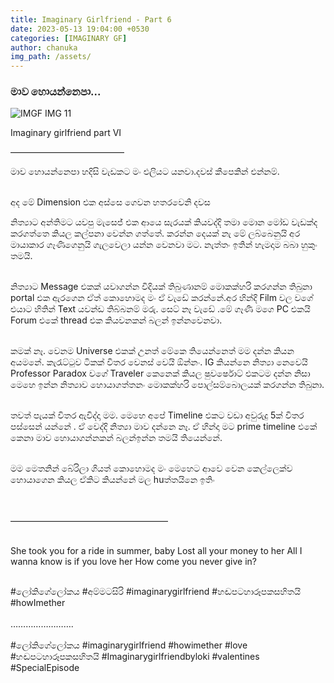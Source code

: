 ```yaml
---
title: Imaginary Girlfriend - Part 6
date: 2023-05-13 19:04:00 +0530
categories: [IMAGINARY GF]
author: chanuka
img_path: /assets/
---
```


### මාව හොයන්නෙපා...
![IMGF IMG 11](img-11.jpeg)

Imaginary girlfriend part VI

—————————————

මාව හොයන්නෙපා හදිසි වැඩකට මං එලියට යනවා.දවස් කීපෙකින් එන්නම්.<br> <br>

අද මේ Dimension එක අස්සෙ ගෙවන හතරවෙනි දවස <br>

නිත්‍යාට අන්තිමට යවපු මැසෙජ් එක ආයෙ සැරයක් කියවද්දි තමා මොන මෝඩ වැඩක්ද කරගත්තෙ කියල කල්පනා වෙන්න ගත්තේ. කරන්න දෙයක් නැ මේ ලබ්බෙනුයි අර මායාකාර ගෑණිගෙනුයි ගැලවෙලා යන්න වෙනවා මට. නැත්තං ඉතින් හැමදාම බබා හුකුං තමයි.<br> <br>

නිත්‍යාට Message එකක් යවාගන්න විදියක් තිබුණානම් මොකක්හරි කරගන්න තිබුනා portal එක ඇරගෙන ඒත් කොහොමද මං ඒ වැඩේ කරන්නේ.අර හින්දි Film වල වගේ එයාට හිතින් Text යවන්ඩ තිබ්බනම් මරු. සෙට් නෑ වැඩේ .මේ ගෑණි මගෙ PC එකයි Forum එකේ thread එක කියවනකන් බලන් ඉන්නවෙනවා.<br> <br>

කමක් නෑ. වෙනම Universe එකක් උනත් මේකෙ තියෙන්නෙත් මම දන්න කියන අයමනේ. කැරැට්ටුව ටිකක් විතර වෙනස් වෙයි ඕන්නං. IG කියන්නෙ නිත්‍යා නෙවෙයි Professor Paradox වගේ Traveler කෙනෙක් කියල ෂුවර්ෂොට් එකටම දන්න නිසා මෙහෙ ඉන්න නිත්‍යාව හොයාගත්තනං මොකක්හරි පොල්සම්බොලයක් කරගන්න තිබුනා.<br><br>

තවත් පැයක් විතර ඇවිද්දා මම. මෙහෙ අපේ Timeline එකට වඩා අවුරුදු 5ක් විතර පස්සෙන් යන්නේ . ඒ වෙද්දි නිත්‍යා මාව දන්නෙ නෑ. ඒ හින්දා මට prime timeline එකේ කෙනා මාව හොයාගන්නකන් බලන්ඉන්න තමයි තියෙන්නේ.<br><br>

මම මෙතනින් බේරිලා ගියත් කොහොමද මං මෙහෙට ආවෙ වෙන කෙල්ලෙක්ව හොයාගෙන කියල ඒකිට කියන්නේ මල huත්තයිනෙ ඉතිං<br><br><br>

——————————————————<br><br>

She took you for a ride in summer, baby
Lost all your money to her
All I wanna know is if you love her
How come you never give in? <br><br>

#ලෝකිගේලෝකය #අම්මටසිරි #imaginarygirlfriend #හඬපටහාරූපකසහිතයි
#howImether <br> <br>
…………………….
<br> <br>
#ලෝකිගේලෝකය #imaginarygirlfriend #howimether #love #හඬපටහාරූපකසහිතයි
#Imaginarygirlfriendbyloki #valentines #SpecialEpisode
